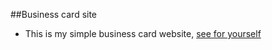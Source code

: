 ##Business card site

- This is my simple business card website, [see for yourself](https://sawwww7.github.io/Andrii/)
